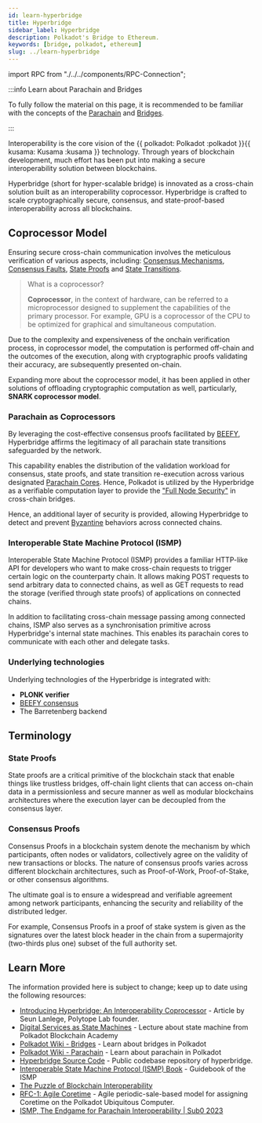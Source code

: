 ```yaml
---
id: learn-hyperbridge
title: Hyperbridge
sidebar_label: Hyperbridge
description: Polkadot's Bridge to Ethereum.
keywords: [bridge, polkadot, ethereum]
slug: ../learn-hyperbridge
---
```


import RPC from "./../../components/RPC-Connection";

:::info Learn about Parachain and Bridges

To fully follow the material on this page, it is recommended to be familiar with the concepts of the [Parachain](https://wiki.polkadot.network/docs/learn-parachains) and [Bridges](./learn-bridges.md).

:::

Interoperability is the core vision of the {{ polkadot: Polkadot :polkadot }}{{ kusama: Kusama :kusama }} technology. Through years of blockchain development, much effort has been put into making a secure interoperability solution between blockchains.

Hyperbridge (short for hyper-scalable bridge) is innovated as a cross-chain solution built as an interoperability coprocessor. Hyperbridge is crafted to scale cryptographically secure, consensus, and state-proof-based interoperability across all blockchains.

## Coprocessor Model

Ensuring secure cross-chain communication involves the meticulous verification of various aspects, including: [Consensus Mechanisms](https://wiki.polkadot.network/docs/learn-consensus), [Consensus Faults](https://research.polytope.technology/consensus-proofs), [State Proofs](https://research.polytope.technology/state-machine-proofs) and [State Transitions](https://wiki.polkadot.network/docs/learn-parachains#state-transitions).

> What is a coprocessor?
>
> **Coprocessor**, in the context of hardware, can be referred to a microprocessor designed to supplement the capabilities of the primary processor. For example, GPU is a coprocessor of the CPU to be optimized for graphical and simultaneous computation.

Due to the complexity and expensiveness of the onchain verification process, in coprocessor model, the computation is performed off-chain and the outcomes of the execution, along with cryptographic proofs validating their accuracy, are subsequently presented on-chain.

Expanding more about the coprocessor model, it has been applied in other solutions of offloading cryptographic computation as well, particularly, **SNARK coprocessor model**.

### Parachain as Coprocessors

By leveraging the cost-effective consensus proofs facilitated by [BEEFY](https://spec.polkadot.network/sect-finality#sect-grandpa-beefy), Hyperbridge affirms the legitimacy of all parachain state transitions safeguarded by the network.

This capability enables the distribution of the validation workload for consensus, state proofs, and state transition re-execution across various designated [Parachain Cores](https://github.com/polkadot-fellows/RFCs/blob/6f29561a4747bbfd95307ce75cd949dfff359e39/text/0001-agile-coretime.md). Hence, Polkadot is utilized by the Hyperbridge as a verifiable computation layer to provide the ["Full Node Security"](https://blog.polytope.technology/introducing-hyperbridge-interoperability-coprocessor#full-node-level-security) in cross-chain bridges.

Hence, an additional layer of security is provided, allowing Hyperbridge to detect and prevent [Byzantine](https://en.wikipedia.org/wiki/Byzantine_fault) behaviors across connected chains.

### Interoperable State Machine Protocol (ISMP)

Interoperable State Machine Protocol (ISMP) provides a familiar HTTP-like API for developers who want to make cross-chain requests to trigger certain logic on the counterparty chain. It allows making POST requests to send arbitrary data to connected chains, as well as GET requests to read the storage (verified through state proofs) of applications on connected chains.

In addition to facilitating cross-chain message passing among connected chains, ISMP also serves as a synchronisation primitive across Hyperbridge's internal state machines. This enables its parachain cores to communicate with each other and delegate tasks.

### Underlying technologies

Underlying technologies of the Hyperbridge is integrated with:

- **PLONK verifier**
- [BEEFY consensus](https://spec.polkadot.network/sect-finality#sect-grandpa-beefy)
- The Barretenberg backend

## Terminology

### State Proofs

State proofs are a critical primitive of the blockchain stack that enable things like trustless bridges, off-chain light clients that can access on-chain data in a permissionless and secure manner as well as modular blockchains architectures where the execution layer can be decoupled from the consensus layer.

### Consensus Proofs

Consensus Proofs in a blockchain system denote the mechanism by which participants, often nodes or validators, collectively agree on the validity of new transactions or blocks. The nature of consensus proofs varies across different blockchain architectures, such as Proof-of-Work, Proof-of-Stake, or other consensus algorithms.

The ultimate goal is to ensure a widespread and verifiable agreement among network participants, enhancing the security and reliability of the distributed ledger.

For example, Consensus Proofs in a proof of stake system is given as the signatures over the latest block header in the chain from a supermajority (two-thirds plus one) subset of the full authority set.

## Learn More

The information provided here is subject to change; keep up to date using the following resources:

- [Introducing Hyperbridge: An Interoperability Coprocessor](https://blog.polytope.technology/introducing-hyperbridge-interoperability-coprocessor) - Article by Seun Lanlege, Polytope Lab founder.
- [Digital Services as State Machines](https://polkadot-blockchain-academy.github.io/pba-book/blockchain-contracts/services-as-state-machines/page.html) - Lecture about state machine from Polkadot Blockchain Academy
- [Polkadot Wiki - Bridges](https://wiki.polkadot.network/docs/learn-bridges) - Learn about bridges in Polkadot
- [Polkadot Wiki - Parachain](https://wiki.polkadot.network/docs/learn-parachains) - Learn about parachain in Polkadot
- [Hyperbridge Source Code](https://github.com/polytope-labs/hyperbridge) - Public codebase repository of hyperbridge.
- [Interoperable State Machine Protocol (ISMP) Book](https://ismp.polytope.technology/) - Guidebook of the ISMP
- [The Puzzle of Blockchain Interoperability](https://twitter.com/stakenode_dev/status/1744653040764817675)
- [RFC-1: Agile Coretime](https://github.com/polkadot-fellows/RFCs/blob/6f29561a4747bbfd95307ce75cd949dfff359e39/text/0001-agile-coretime.md) - Agile periodic-sale-based model for assigning Coretime on the Polkadot Ubiquitous Computer.
- [ISMP, The Endgame for Parachain Interoperability | Sub0 2023](https://www.youtube.com/watch?v=MCOAwooWecs)

